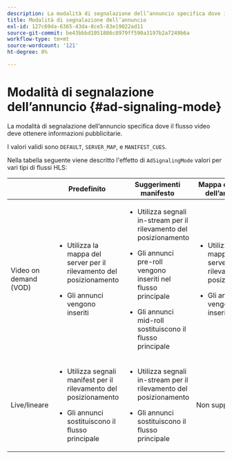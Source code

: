 ```yaml
---
description: La modalità di segnalazione dell’annuncio specifica dove il flusso video deve ottenere informazioni pubblicitarie.
title: Modalità di segnalazione dell’annuncio
exl-id: 127c69da-6365-43da-8ce5-83e19022ad11
source-git-commit: be43bbbd1051886c8979ff590a3197b2a7249b6a
workflow-type: tm+mt
source-wordcount: '121'
ht-degree: 0%

---
```


# Modalità di segnalazione dell’annuncio {#ad-signaling-mode}

La modalità di segnalazione dell’annuncio specifica dove il flusso video deve ottenere informazioni pubblicitarie.

I valori validi sono `DEFAULT`, `SERVER_MAP`, e `MANIFEST_CUES`.

Nella tabella seguente viene descritto l&#39;effetto di `AdSignalingMode` valori per vari tipi di flussi HLS:

<table frame="all" colsep="1" rowsep="1" id="table_AdSignalingMode"> 
 <thead> 
  <tr rowsep="1"> 
   <th colname="1" class="entry"> </th> 
   <th colname="2" class="entry"> Predefinito </th> 
   <th colname="3" class="entry"> Suggerimenti manifesto </th> 
   <th colname="4" class="entry"> Mappa del server dell’annuncio </th> 
  </tr> 
 </thead>
 <tbody> 
  <tr rowsep="1"> 
   <td colname="1"> Video on demand (VOD) </td> 
   <td colname="2"> 
    <ul id="ul_E79DA79107364D0D8B46A1859CA75B5C"> 
     <li id="li_B259ED87743F463095071F58DC840E39"> <p>Utilizza la mappa del server per il rilevamento del posizionamento </p> </li> 
     <li id="li_8957E4151466467BA6C954E5010E34EA"> <p>Gli annunci vengono inseriti </p> </li> 
    </ul> </td> 
   <td colname="3"> 
    <ul id="ul_D462C76717D94DE09915BDF6E9B3FB68"> 
     <li id="li_FB46108F4AD9457D99D2618ABEF7DBD1"> <p>Utilizza segnali in-stream per il rilevamento del posizionamento </p> </li> 
     <li id="li_C3F7FBB98F524CEF97D17318C292E9EA"> <p>Gli annunci pre-roll vengono inseriti nel flusso principale </p> </li> 
     <li id="li_A56E1545F84840DFA6D065DA60E98C31"> <p>Gli annunci mid-roll sostituiscono il flusso principale </p> </li> 
    </ul> </td> 
   <td colname="4"> 
    <ul id="ul_F10192B1B6F745CBB0D4C1A6D52A57B4"> 
     <li id="li_2ADACF71FA5F4A08A00A3399F5593420"> <p>Utilizza la mappa del server per il rilevamento del posizionamento </p> </li> 
     <li id="li_1201085B9C554A4BBD471E7EB2E363AC"> <p>Gli annunci vengono inseriti </p> </li> 
    </ul> </td> 
  </tr> 
  <tr rowsep="0"> 
   <td colname="1"> Live/lineare </td> 
   <td colname="2"> 
    <ul id="ul_82AAC9EE056F49E999F809536A96C2F8"> 
     <li id="li_73BAD2BAA95F4592808B77F8DA436237"> <p>Utilizza segnali manifest per il rilevamento del posizionamento </p> </li> 
     <li id="li_A97B6F61078D4149A984B2412021E103"> <p>Gli annunci sostituiscono il flusso principale </p> </li> 
    </ul> </td> 
   <td colname="3"> 
    <ul id="ul_CAED2D4F46334D76AE025482881BF843"> 
     <li id="li_A8023845A037482DBFDEF7EF247FECFD"> <p>Utilizza segnali in-stream per il rilevamento del posizionamento </p> </li> 
     <li id="li_62A3CDAD249344EB89043B2AE0F4D7FF"> <p>Gli annunci sostituiscono il flusso principale </p> </li> 
    </ul> </td> 
   <td colname="4"> Non supportato </td> 
  </tr> 
 </tbody> 
</table>
